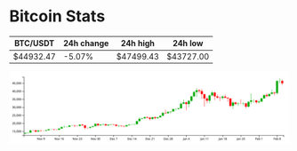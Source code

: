 # Bitcoin Stats

BTC/USDT|24h change|24h high|24h low|
|---|---|---|---|
|$44932.47|-5.07%|$47499.43|$43727.00|

<img src="./chart.svg">
